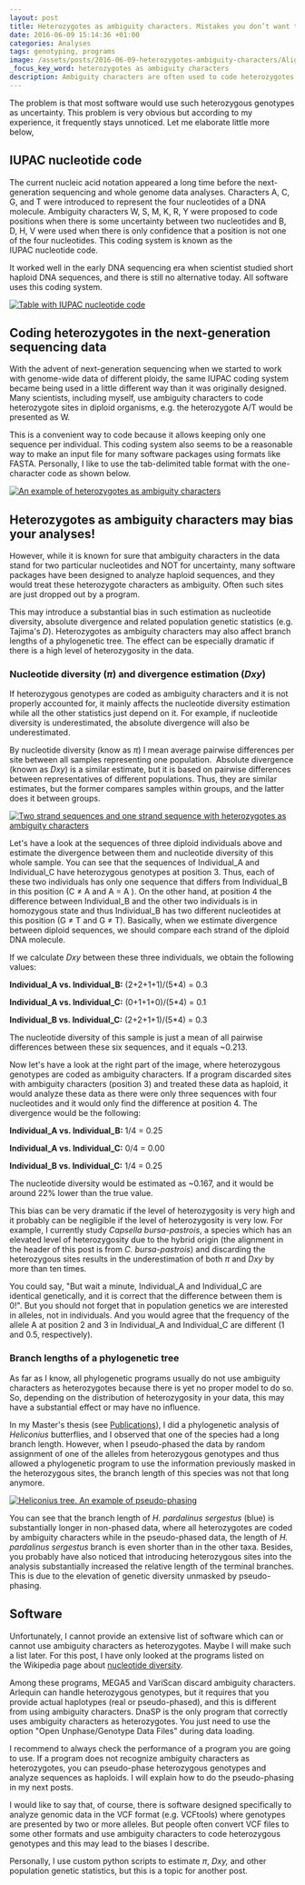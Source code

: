 ```yaml
---
layout: post
title: Heterozygotes as ambiguity characters. Mistakes you don’t want to make
date: 2016-06-09 15:14:36 +01:00
categories: Analyses
tags: genotyping, programs
image: /assets/posts/2016-06-09-heterozygotes-ambiguity-characters/Alignment_with_ambiguty_characters.jpeg
_focus_key_word: heterozygotes as ambiguity characters
description: Ambiguity characters are often used to code heterozygotes. However, using heterozygotes as ambiguity characters may bias many estimates.
---
```



The problem is that most software would use such heterozygous genotypes as uncertainty. This problem is very obvious but according to my experience, it frequently stays unnoticed. Let me elaborate little more below,


<h2>IUPAC nucleotide code</h2>

<p>The current nucleic acid notation appeared a long time before the next-generation sequencing and whole genome data analyses. Characters A, C, G, and T were introduced to represent the four nucleotides of a DNA molecule. Ambiguity characters W, S, M, K, R, Y were proposed to code positions when there is some uncertainty between two nucleotides and B, D, H, V were used when there is only confidence that a position is not one of the four nucleotides. This coding system is known as the IUPAC nucleotide code.</p>

<p>It worked well in the early DNA sequencing era when scientist studied short haploid DNA sequences, and there is still no alternative today. All software uses this coding system.</p>

<!--more-->

<p><a href="{{ site.baseurl }}/assets/posts/2016-06-09-heterozygotes-ambiguity-characters/IUPAC-nucleotide-code.jpeg"><img class="aligncenter wp-image-1076" src="{{ site.baseurl }}/assets/posts/2016-06-09-heterozygotes-ambiguity-characters/IUPAC-nucleotide-code.jpeg" alt="Table with IUPAC nucleotide code" /></a></p>

<h2>Coding heterozygotes in the next-generation sequencing data</h2>

<p>With the advent of next-generation sequencing when we started to work with genome-wide data of different ploidy, the same IUPAC coding system became being used in a little different way than it was originally designed. Many scientists, including myself, use ambiguity characters to code heterozygote sites in diploid organisms, e.g. the heterozygote A/T would be presented as W.</p>

<p>This is a convenient way to code because it allows keeping only one sequence per individual. This coding system also seems to be a reasonable way to make an input file for many software packages using formats like FASTA. Personally, I like to use the tab-delimited table format with the one-character code as shown below.</p>

<p><a href="{{ site.baseurl }}/assets/posts/2016-06-09-heterozygotes-ambiguity-characters/Heterozygotes-as-ambiguity-characters.jpeg"><img class="aligncenter wp-image-1075" src="{{ site.baseurl }}/assets/posts/2016-06-09-heterozygotes-ambiguity-characters/Heterozygotes-as-ambiguity-characters.jpeg" alt="An example of heterozygotes as ambiguity characters" /></a></p>

<h2>Heterozygotes as ambiguity characters may bias your analyses!</h2>

<p>However, while it is known for sure that ambiguity characters in the data stand for two particular nucleotides and NOT for uncertainty, many software packages have been designed to analyze haploid sequences, and they would treat these heterozygote characters as ambiguity. Often such sites are just dropped out by a program.</p>

<p>This may introduce a substantial bias in such estimation as nucleotide diversity, absolute divergence and related population genetic statistics (e.g. Tajima's <em>D</em>). Heterozygotes as ambiguity characters may also affect branch lengths of a phylogenetic tree. The effect can be especially dramatic if there is a high level of heterozygosity in the data.</p>

<h3>Nucleotide diversity (<em>π</em>) and divergence estimation (<em>Dxy</em>)</h3>

<p>If heterozygous genotypes are coded as ambiguity characters and it is not properly accounted for, it mainly affects the nucleotide diversity estimation while all the other statistics just depend on it. For example, if nucleotide diversity is underestimated, the absolute divergence will also be underestimated.</p>

<p>By nucleotide diversity (know as<em> π</em>) I mean average pairwise differences per site between all samples representing one population.  Absolute divergence (known as <em>Dxy</em>) is a similar estimate, but it is based on pairwise differences between representatives of different populations. Thus, they are similar estimates, but the former compares samples within groups, and the latter does it between groups.</p>

<p><a href="{{ site.baseurl }}/assets/posts/2016-06-09-heterozygotes-ambiguity-characters/divergence-when-heterozygotes-coded-as-ambiguity-characters.jpeg"><img class="aligncenter wp-image-1074" src="{{ site.baseurl }}/assets/posts/2016-06-09-heterozygotes-ambiguity-characters/divergence-when-heterozygotes-coded-as-ambiguity-characters.jpeg" alt="Two strand sequences and one strand sequence with heterozygotes as ambiguity characters" /></a></p>

<p>Let's have a look at the sequences of three diploid individuals above and estimate the divergence between them and nucleotide diversity of this whole sample. You can see that the sequences of Individual_A and Individual_C have heterozygous genotypes at position 3. Thus, each of these two individuals has only one sequence that differs from Individual_B in this position (C ≠ A and A = A ). On the other hand, at position 4 the difference between Individual_B and the other two individuals is in homozygous state and thus Individual_B has two different nucleotides at this position (G ≠ T and G ≠ T). Basically, when we estimate divergence between diploid sequences, we should compare each strand of the diploid DNA molecule.</p>

<p>If we calculate <em>Dxy</em> between these three individuals, we obtain the following values:</p>

<p><strong>Individual_A vs. Individual_B:</strong> (2+2+1+1)/(5*4) = 0.3</p>
<p><strong>Individual_A vs. Individual_C:</strong> (0+1+1+0)/(5*4) = 0.1</p>
<p><strong>Individual_B vs. Individual_C:</strong> (2+2+1+1)/(5*4) = 0.3</p>

<p>The nucleotide diversity of this sample is just a mean of all pairwise differences between these six sequences, and it equals ~0.213.</p>

<p>Now let's have a look at the right part of the image, where heterozygous genotypes are coded as ambiguity characters. If a program discarded sites with ambiguity characters (position 3) and treated these data as haploid, it would analyze these data as there were only three sequences with four nucleotides and it would only find the difference at position 4. The divergence would be the following:</p>

<p><strong>Individual_A vs. Individual_B:</strong> 1/4 = 0.25</p>
<p><strong>Individual_A vs. Individual_C:</strong> 0/4 = 0.00</p>
<p><strong>Individual_B vs. Individual_C:</strong> 1/4 = 0.25</p>

<p>The nucleotide diversity would be estimated as ~0.167, and it would be around 22% lower than the true value.</p>

<p>This bias can be very dramatic if the level of heterozygosity is very high and it probably can be negligible if the level of heterozygosity is very low. For example, I currently study <em>Capsella bursa-pastrois</em>, a species which has an elevated level of heterozygosity due to the hybrid origin (the alignment in the header of this post is from <em>C. bursa-pastrois</em>) and discarding the heterozygous sites results in the underestimation of both <em>π</em> and <em>Dxy</em> by more than ten times.</p>

<p>You could say, "But wait a minute, Individual_A and Individual_C are identical genetically, and it is correct that the difference between them is 0!". But you should not forget that in population genetics we are interested in alleles, not in individuals. And you would agree that the frequency of the allele A at position 2 and 3 in Individual_A and Individual_C are different (1 and 0.5, respectively).</p>

<h3>Branch lengths of a phylogenetic tree</h3>

<p>As far as I know, all phylogenetic programs usually do not use ambiguity characters as heterozygotes because there is yet no proper model to do so. So, depending on the distribution of heterozygosity in your data, this may have a substantial effect or may have no influence.</p>

<p>In my Master's thesis (see <a href="{{ site.baseurl }}/publications/">Publications</a>), I did a phylogenetic analysis of <em>Heliconius</em> butterflies, and I observed that one of the species had a long branch length. However, when I pseudo-phased the data by random assignment of one of the alleles from heterozygous genotypes and thus allowed a phylogenetic program to use the information previously masked in the heterozygous sites, the branch length of this species was not that long anymore.</p>

<p><a href="{{ site.baseurl }}/assets/posts/2016-06-09-heterozygotes-ambiguity-characters/Heliconius-tree-pseudo-phasing.jpeg"><img class="aligncenter wp-image-811" src="{{ site.baseurl }}/assets/posts/2016-06-09-heterozygotes-ambiguity-characters/Heliconius-tree-pseudo-phasing.jpeg" alt="Heliconius tree. An example of pseudo-phasing" /></a></p>

<p>You can see that the branch length of <em>H. pardalinus sergestus </em>(blue) is substantially longer in non-phased data, where all heterozygotes are coded by ambiguity characters while in the pseudo-phased data, the length of <em>H. pardalinus sergestus </em>branch is even shorter than in the other taxa. Besides, you probably have also noticed that introducing heterozygous sites into the analysis substantially increased the relative length of the terminal branches. This is due to the elevation of genetic diversity unmasked by pseudo-phasing.</p>

<h2>Software</h2>

<p>Unfortunately, I cannot provide an extensive list of software which can or cannot use ambiguity characters as heterozygotes. Maybe I will make such a list later. For this post, I have only looked at the programs listed on the Wikipedia page about <a href="https://en.wikipedia.org/wiki/Nucleotide_diversity" target="_blank">nucleotide diversity</a>.</p>

<p>Among these programs, MEGA5 and VariScan discard ambiguity characters. Arlequin can handle heterozygous genotypes, but it requires that you provide actual haplotypes (real or pseudo-phased), and this is different from using ambiguity characters. DnaSP is the only program that correctly uses ambiguity characters as heterozygotes. You just need to use the option "Open Unphase/Genotype Data Files" during data loading.</p>

<p>I recommend to always check the performance of a program you are going to use. If a program does not recognize ambiguity characters as heterozygotes, you can pseudo-phase heterozygous genotypes and analyze sequences as haploids. I will explain how to do the pseudo-phasing in my next posts.</p>

<p>I would like to say that, of course, there is software designed specifically to analyze genomic data in the VCF format (e.g. VCFtools) where genotypes are presented by two or more alleles. But people often convert VCF files to some other formats and use ambiguity characters to code heterozygous genotypes and this may lead to the biases I describe.</p>

<p>Personally, I use custom python scripts to estimate <em>π</em>, <em>Dxy,</em> and other population genetic statistics, but this is a topic for another post.</p>
